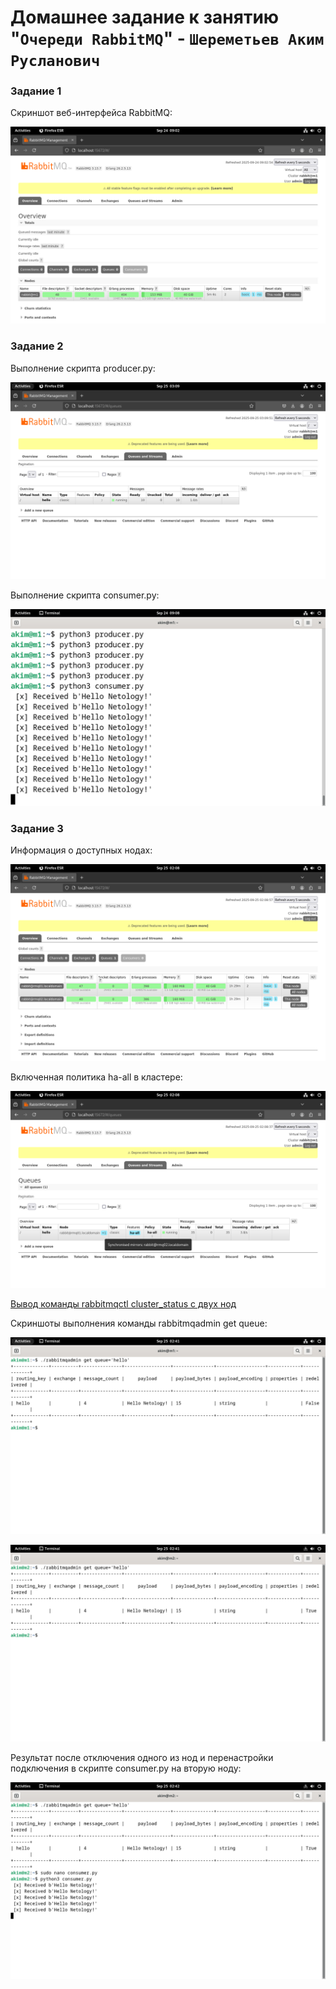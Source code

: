 # Домашнее задание к занятию "`Очереди RabbitMQ`" - `Шереметьев Аким Русланович`

### Задание 1

Скриншот веб-интерфейса RabbitMQ:

![Screen1](/img/web.png)

### Задание 2

Выполнение скрипта producer.py:

![Screen2](/img/prod.png)

Выполнение скрипта consumer.py:

![Screen3](/img/cons.png)

### Задание 3

Информация о доступных нодах:

![Screen4](/img/nodes.png)

Включенная политика ha-all в кластере:

![Screen5](/img/queue.png)

[Вывод команды rabbitmqctl cluster_status с двух нод](status)

Скриншоты выполнения команды rabbitmqadmin get queue:

![Screen6](/img/adm1.png)

![Screen7](/img/adm2.png)

Результат после отключения одного из нод и перенастройки подключения в скрипте consumer.py на вторую ноду:

![Screen8](/img/1node.png)
